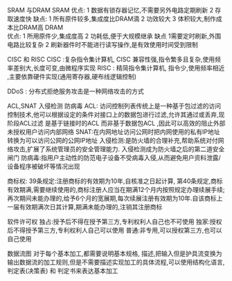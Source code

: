 SRAM 与DRAM
SRAM
	优点:
  	1 数据有锁存器记忆,不需要另外电路定期刷新
  	2	存取速度快
 	缺点:
  	1 所有原件较多,集成度比DRAM滴
  	2 功效较大
  	3 体积较大,制作成本比DRAM高
DRAM  
  优点:
    1 所用原件少,集成度高
    2 功耗低,便于大规模继承
  缺点
    1需要定时刷新,外围电路比较复杂
    2 刷新器件时不能进行读写操作,是有效使用时间受到限制
  
CISC 和 RISC 
	CISC :复杂指令集计算机,	CISC 兼容性强,指令繁多且复杂,使用频率差别大,长度可变,由微程序实现
	RISC : 精简指令集计算机, 指令少,使用频率相近 ,主要依靠硬件实现(通用寄存器,硬布线逻辑控制)

DDoS : 分布式拒绝服务攻击是一种网络攻击的方式

ACL,SNAT 入侵检测 防病毒
ACL: 访问控制列表传统上是一种基于包过滤的访问控制技术,他可以根据设定的条件对接口上的数据包进行过滤,允许其通过或丢弃,现阶段ACL过滤 是基于链接时的ACL 而非基于数据包ACL ,因此可以高效的阻止外部未授权用户访问内部网络
SNAT:在内网地址访问公网时把内网使用的私有IP地址转换为可以访问公网的公网IP地址
入侵检测:是防火墙的合理补充,帮助系统对付网络攻击,扩展了系统管理员的安全管理能力. 入侵检测成为防火墙之后的第二道安全闸门
防病毒:指用户主动性的防范电子设备不受病毒入侵,从而避免用户资料泄露/设备程序被破坏等情况出现

商标权:
39条规定:注册商标的有效期为10年,自核准之日起计算,
第40条规定,商标有效期满,需要继续使用的,商标注册人应当在期满12个月内按照规定办理续展手续;再次期间未能办理的,给予6个月的宽展期,每次续展注册有效期为10年.自该商标上一届有效期满次日其计算,期满未能办理的,注销其注册商标

软件许可权
独占:授予后不得在授予第三方,专利权利人自己也不可使用
独家:授权后不得授予第三方,专利权利人自己可以使用
普通:非专用,可以授权第三方,也可以自己使用

数据流图
对于每个基本加工,都需要说明基本规格, 描述,把输入但是护具流变换为输出数据流的加工规则,但是不需要描述实现加工的具体流程,可以使用结构化语言,判定表(决策表) 和 判定书来表达基本加工

